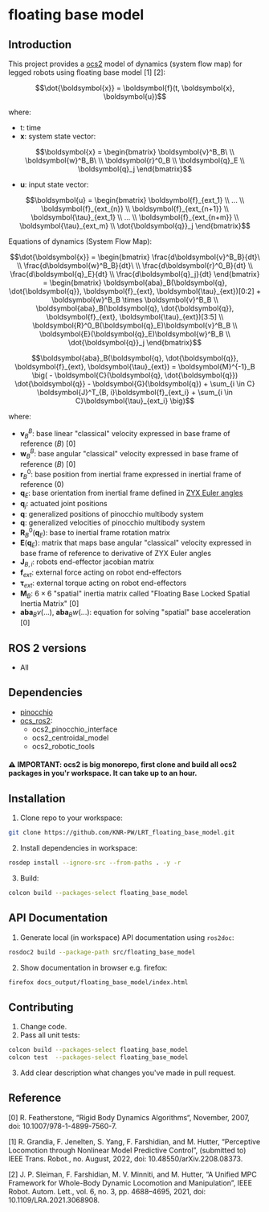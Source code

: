 # floating base model

## Introduction
This project provides a [ocs2](https://github.com/leggedrobotics/ocs2) model of dynamics (system flow map) for legged robots using floating base model [1] [2]:
```math
\dot{\boldsymbol{x}} = \boldsymbol{f}(t, \boldsymbol{x}, \boldsymbol{u})
```
where:
- t: time
- $\boldsymbol{x}$: system state vector:
```math
\boldsymbol{x} =
\begin{bmatrix}
\boldsymbol{v}^B_B\ \\
\boldsymbol{w}^B_B\ \\
\boldsymbol{r}^0_B \\
\boldsymbol{q}_E \\
\boldsymbol{q}_j 
\end{bmatrix}
```
- $\boldsymbol{u}$: input state vector:
```math
\boldsymbol{u} =
\begin{bmatrix}
\boldsymbol{f}_{ext_1} \\
... \\
\boldsymbol{f}_{ext_{n}} \\
\boldsymbol{f}_{ext_{n+1}} \\
\boldsymbol{\tau}_{ext_1} \\
... \\
\boldsymbol{f}_{ext_{n+m}} \\
\boldsymbol{\tau}_{ext_m} \\
\dot{\boldsymbol{q}}_j
\end{bmatrix}
```


Equations of dynamics (System Flow Map):
```math
\dot{\boldsymbol{x}} = 
\begin{bmatrix}
\frac{d\boldsymbol{v}^B_B}{dt}\ \\
\frac{d\boldsymbol{w}^B_B}{dt}\ \\
\frac{d\boldsymbol{r}^0_B}{dt} \\
\frac{d\boldsymbol{q}_E}{dt} \\
\frac{d\boldsymbol{q}_j}{dt} 
\end{bmatrix} = \begin{bmatrix}
\boldsymbol{aba}_B(\boldsymbol{q}, \dot{\boldsymbol{q}}, \boldsymbol{f}_{ext}, \boldsymbol{\tau}_{ext})[0:2] +  \boldsymbol{w}^B_B \times \boldsymbol{v}^B_B \\
\boldsymbol{aba}_B(\boldsymbol{q}, \dot{\boldsymbol{q}}, \boldsymbol{f}_{ext}, \boldsymbol{\tau}_{ext})[3:5] \\
\boldsymbol{R}^0_B(\boldsymbol{q}_E)\boldsymbol{v}^B_B \\
\boldsymbol{E}(\boldsymbol{q}_E)\boldsymbol{w}^B_B \\
\dot{\boldsymbol{q}}_j
\end{bmatrix}
```
```math
\boldsymbol{aba}_B(\boldsymbol{q}, \dot{\boldsymbol{q}}, \boldsymbol{f}_{ext}, \boldsymbol{\tau}_{ext}) =
\boldsymbol{M}^{-1}_B \big( - \boldsymbol{C}(\boldsymbol{q}, \dot{\boldsymbol{q}}) \dot{\boldsymbol{q}} - \boldsymbol{G}(\boldsymbol{q}) + \sum_{i \in C} \boldsymbol{J}^T_{B, i}\boldsymbol{f}_{ext_i} + \sum_{i \in C}\boldsymbol{\tau}_{ext_i} \big)
```

where:
- $\boldsymbol{v}^B_B$: base linear "classical" velocity expressed in base frame of reference ($B$) [0]
- $\boldsymbol{w}^B_B$: base angular "classical" velocity expressed in base frame of reference ($B$) [0]
- $\boldsymbol{r}^0_B$: base position from inertial frame expressed in inertial frame of reference ($0$)
- $\boldsymbol{q}_E$: base orientation from inertial frame defined in [ZYX Euler angles](https://web.mit.edu/2.05/www/Handout/HO2.PDF) 
- $\boldsymbol{q}_j$: actuated joint positions
- $\boldsymbol{q}$: generalized positions of pinocchio multibody system 
- $\boldsymbol{q}$: generalized velocities of pinocchio multibody system
- $\boldsymbol{R}^0_B(\boldsymbol{q}_E)$: base to inertial frame rotation matrix
- $\boldsymbol{E}(\boldsymbol{q}_E)$: matrix that maps base angular "classical" velocity expressed in base frame of reference to derivative of ZYX Euler angles
- $\boldsymbol{J}_{B, i}$: robots end-effector jacobian matrix
- $\boldsymbol{f}_{ext}$: external force acting on robot end-effectors
- $\boldsymbol{\tau}_{ext}$: external torque acting on robot end-effectors
- $\boldsymbol{M}_B$: $6 \times 6$ "spatial" inertia matrix called "Floating Base Locked Spatial Inertia Matrix" [0]
- $\boldsymbol{aba}_Bv(...)$, $\boldsymbol{aba}_Bw(...)$: equation for solving "spatial" base acceleration [0]

## ROS 2 versions
- All 

## Dependencies
- [pinocchio](https://github.com/stack-of-tasks/pinocchio)
- [ocs_ros2](https://github.com/BartlomiejK2/ocs2_ros2):
  - ocs2_pinocchio_interface
  - ocs2_centroidal_model
  - ocs2_robotic_tools
#### :warning: IMPORTANT: ocs2 is big monorepo, first clone and build all ocs2 packages in you'r workspace. It can take up to an hour.

## Installation 
1. Clone repo to your workspace:
```bash
git clone https://github.com/KNR-PW/LRT_floating_base_model.git
```
2. Install dependencies in workspace:
```bash
rosdep install --ignore-src --from-paths . -y -r
```
3. Build:
```bash
colcon build --packages-select floating_base_model
```
## API Documentation
1. Generate local (in workspace) API documentation using `ros2doc`:
```bash
rosdoc2 build --package-path src/floating_base_model
```
2. Show documentation in browser e.g. firefox:
```bash
firefox docs_output/floating_base_model/index.html
```

## Contributing
1. Change code.
2. Pass all unit tests:
```bash
colcon build --packages-select floating_base_model
colcon test  --packages-select floating_base_model
```
3. Add clear description what changes you've made in pull request.

## Reference 
[0] R. Featherstone, “Rigid Body Dynamics Algorithms“, November, 2007, doi: 10.1007/978-1-4899-7560-7.

[1] R. Grandia, F. Jenelten, S. Yang, F. Farshidian, and M. Hutter, “Perceptive Locomotion through Nonlinear Model
Predictive Control”, (submitted to) IEEE Trans. Robot., no. August, 2022, doi: 10.48550/arXiv.2208.08373.

[2] J. P. Sleiman, F. Farshidian, M. V. Minniti, and M. Hutter, “A Unified MPC Framework for Whole-Body Dynamic
Locomotion and Manipulation”, IEEE Robot. Autom. Lett., vol. 6, no. 3, pp. 4688–4695, 2021, doi:
10.1109/LRA.2021.3068908.
